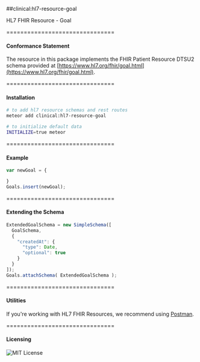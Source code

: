 ##clinical:hl7-resource-goal

HL7 FHIR Resource - Goal

===============================
#### Conformance Statement  

The resource in this package implements the FHIR Patient Resource DTSU2 schema provided at  [https://www.hl7.org/fhir/goal.html](https://www.hl7.org/fhir/goal.html).  

===============================
#### Installation  

````bash
# to add hl7 resource schemas and rest routes
meteor add clinical:hl7-resource-goal

# to initialize default data
INITIALIZE=true meteor
````


===============================
#### Example   

```js
var newGoal = {

}
Goals.insert(newGoal);
```

===============================
#### Extending the Schema

```js
ExtendedGoalSchema = new SimpleSchema([
  GoalSchema,
  {
    "createdAt": {
      "type": Date,
      "optional": true
    }
  }
]);
Goals.attachSchema( ExtendedGoalSchema );
```

===============================
#### Utilities  

If you're working with HL7 FHIR Resources, we recommend using [Postman](https://chrome.google.com/webstore/detail/postman/fhbjgbiflinjbdggehcddcbncdddomop?hl=en).

===============================
#### Licensing  

![MIT License](https://img.shields.io/badge/license-MIT-blue.svg)

